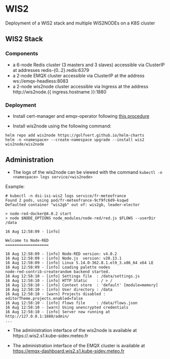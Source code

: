 # WIS2

Deployment of a WIS2 stack and multiple WIS2NODEs on a K8S cluster

## WIS2 Stack
### Components
- a 6-node Redis cluster (3 masters and 3 slaves) accessible via ClusterIP at addresses redis-{0..2}.redis:6379
- a 2-node EMQX cluster accessible via ClusterIP at the address ws://emqx-headless:8083
- a 2-node wis2node cluster accessible via Ingress at the address http://wis2node.{{ ingress.hostname }}:1880

### Deployment

- Install cert-manager and emqx-operator following [this procedure](https://docs.emqx.com/en/emqx-operator/latest/getting-started/hello-emqx-operator.html)


- Install wis2node using the following command:
```
helm repo add wis2node https://golfvert.github.io/helm-charts
helm -n <namespace> --create-namespace upgrade --install wis2 wis2node/wis2node
```

## Administration

- The logs of the wis2node can be viewed with the command `kubectl -n <namespace> logs service/<wis2node>`

Example:
```
# kubectl -n dsi-isi-wis2 logs service/fr-meteofrance 
Found 2 pods, using pod/fr-meteofrance-9cf9fc6d9-ksqwd
Defaulted container "wis2gb" out of: wis2gb, leader-elector

> node-red-docker@4.0.2 start
> node $NODE_OPTIONS node_modules/node-red/red.js $FLOWS --userDir /data

16 Aug 12:58:09 - [info] 

Welcome to Node-RED
===================

16 Aug 12:58:09 - [info] Node-RED version: v4.0.2
16 Aug 12:58:09 - [info] Node.js  version: v20.13.1
16 Aug 12:58:09 - [info] Linux 5.14.0-362.8.1.el9_3.x86_64 x64 LE
16 Aug 12:58:09 - [info] Loading palette nodes
node-red-contrib-createrandom backend started.
16 Aug 12:58:10 - [info] Settings file  : /data/settings.js
16 Aug 12:58:10 - [info] HTTP Static    : / > /
16 Aug 12:58:10 - [info] Context store  : 'default' [module=memory]
16 Aug 12:58:10 - [info] User directory : /data
16 Aug 12:58:10 - [warn] Projects disabled : editorTheme.projects.enabled=false
16 Aug 12:58:10 - [info] Flows file     : /data/flows.json
16 Aug 12:58:10 - [warn] Using unencrypted credentials
16 Aug 12:58:10 - [info] Server now running at http://127.0.0.1:1880/admin/
...
```

- The administration interface of the wis2node is available at https://<wis2node>.wis2.s1.kube-sidev.meteo.fr

 - The administration interface of the EMQX cluster is available at https://emqx-dashboard.wis2.s1.kube-sidev.meteo.fr
